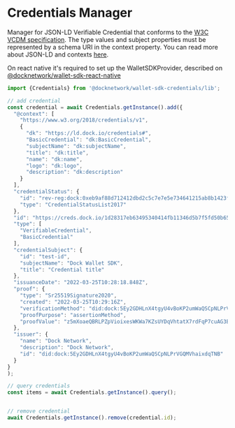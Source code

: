 
# Credentials Manager

Manager for JSON-LD Verifiable Credential that conforms to the [W3C VCDM specification](https://www.w3.org/TR/vc-data-model/). The type values and subject properties must be represented by a schema URI in the context property. You can read more about JSON-LD and contexts [here](https://json-ld.org/spec/latest/json-ld/#the-context).


On react native it's required to set up the WalletSDKProvider, described on [@docknetwork/wallet-sdk-react-native](https://www.npmjs.com/package/@docknetwork/wallet-sdk-react-native)

```js
import {Credentials} from '@docknetwork/wallet-sdk-credentials/lib';

// add credential 
const credential = await Credentials.getInstance().add({
  "@context": [
    "https://www.w3.org/2018/credentials/v1",
    {
      "dk": "https://ld.dock.io/credentials#",
      "BasicCredential": "dk:BasicCredential",
      "subjectName": "dk:subjectName",
      "title": "dk:title",
      "name": "dk:name",
      "logo": "dk:logo",
      "description": "dk:description"
    }
  ],
  "credentialStatus": {
    "id": "rev-reg:dock:0xeb9af88d712412dbd2c5c7e7e5e734641215ab8b1423fb7174e088f012985acf",
    "type": "CredentialStatusList2017"
  },
  "id": "https://creds.dock.io/1d28317eb63495340414fb11346d5b7f5fd50b65aa06c8064d88ec3ec993a29b",
  "type": [
    "VerifiableCredential",
    "BasicCredential"
  ],
  "credentialSubject": {
    "id": "test-id",
    "subjectName": "Dock Wallet SDK",
    "title": "Credential title"
  },
  "issuanceDate": "2022-03-25T10:28:18.848Z",
  "proof": {
    "type": "Sr25519Signature2020",
    "created": "2022-03-25T10:29:16Z",
    "verificationMethod": "did:dock:5Ey2GDHLnX4tgyU4vBoKP2umWaQSCpNLPrVGQMVhaixdqTNB#keys-1",
    "proofPurpose": "assertionMethod",
    "proofValue": "z5mXoaeQBRLPZpVioixesWKWa7KZsUYDqVhtatX7rdFqP7cuAG3BeP8ExYQQjarwuAwJPrdvYuJfKFFiB4JR3bm1h"
  },
  "issuer": {
    "name": "Dock Network",
    "description": "Dock Network",
    "id": "did:dock:5Ey2GDHLnX4tgyU4vBoKP2umWaQSCpNLPrVGQMVhaixdqTNB"
  }
}
);

// query credentials
const items = await Credentials.getInstance().query();


// remove credential
await Credentials.getInstance().remove(credential.id);


```